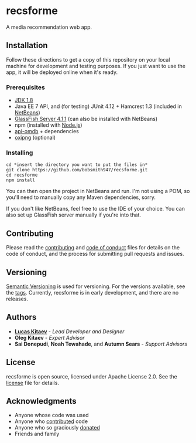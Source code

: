 # recsforme
A media recommendation web app.

## Installation

Follow these directions to get a copy of this repository on your local machine for development and testing purposes. If you just want to use the app, it will be deployed online when it's ready.

### Prerequisites

* [JDK 1.8](http://www.oracle.com/technetwork/java/javase/downloads/jdk8-downloads-2133151.html)
* Java EE 7 API, and (for testing) JUnit 4.12 + Hamcrest 1.3 (included in [NetBeans](https://netbeans.org/downloads/))
* [GlassFish Server 4.1.1](https://javaee.github.io/glassfish/download) (can also be installed with NetBeans)
* npm (installed with [Node.js](https://nodejs.org/en/download/))
* [api-omdb](https://github.com/Omertron/api-omdb) + dependencies
* [oxipng](https://github.com/shssoichiro/oxipng#installing) (optional)

### Installing

    cd *insert the directory you want to put the files in*
    git clone https://github.com/bobsmith947/recsforme.git
    cd recsforme
    npm install

You can then open the project in NetBeans and run. I'm not using a POM, so you'll need to manually copy any Maven dependencies, sorry.

If you don't like NetBeans, feel free to use the IDE of your choice. You can also set up GlassFish server manually if you're into that.

## Contributing

Please read the [contributing](./CONTRIBUTING.md) and [code of conduct](./CODE_OF_CONDUCT.md) files for details on the code of conduct, and the process for submitting pull requests and issues.

## Versioning

[Semantic Versioning](http://semver.org/) is used for versioning. For the versions available, see the [tags](https://github.com/bobsmith947/recsforme/tags). Currently, recsforme is in early development, and there are no releases.

## Authors

* **[Lucas Kitaev](https://github.com/bobsmith947)** - *Lead Developer and Designer*
* **Oleg Kitaev** - *Expert Advisor*
* **Sai Donepudi**, **Noah Tewahade**, and **Autumn Sears** - *Support Advisors*

## License

recsforme is open source, licensed under Apache License 2.0. See the [license](./LICENSE) file for details.

## Acknowledgments

* Anyone whose code was used
* Anyone who [contributed](https://github.com/bobsmith947/recsforme/contributors) code
* Anyone who so graciously [donated](https://bobsmith947.github.io/donate.html)
* Friends and family
